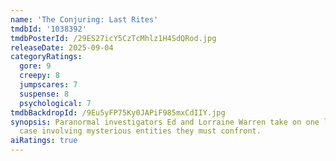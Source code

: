 ```yaml
---
name: 'The Conjuring: Last Rites'
tmdbId: '1038392'
tmdbPosterId: /29ES27icY5CzTcMhlz1H4SdQRod.jpg
releaseDate: 2025-09-04
categoryRatings:
  gore: 9
  creepy: 8
  jumpscares: 7
  suspense: 8
  psychological: 7
tmdbBackdropId: /9Eu5yFP75Ky0JAPiF985mxCdIIY.jpg
synopsis: Paranormal investigators Ed and Lorraine Warren take on one last terrifying
  case involving mysterious entities they must confront.
aiRatings: true
---
```


